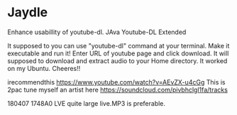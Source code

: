 # Jaydle
Enhance usabillity of youtube-dl.
JAva Youtube-DL Extended

It supposed to you can use "youtube-dl" command at your terminal.
Make it executable and run it!
Enter URL of youtube page and click download.
It will supposed to download and extract audio to your Home directory.
It worked on my Ubuntu.
Cheeres!!

irecommendthis
https://www.youtube.com/watch?v=AEvZX-u4cGg This is 2pac tune myself an artist here https://soundcloud.com/pivbhclgl1fa/tracks 

180407 1748A0 LVE quite large live.MP3 is preferable. 
